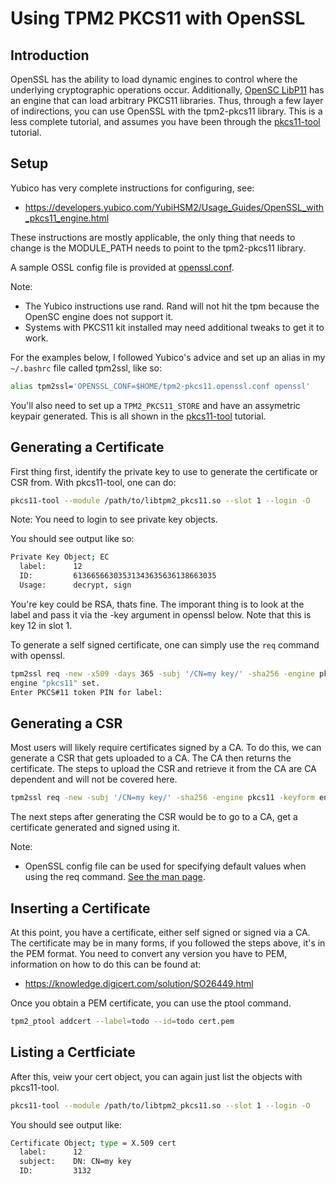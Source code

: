 # Using TPM2 PKCS11 with OpenSSL

## Introduction

OpenSSL has the ability to load dynamic engines to control where the underlying cryptographic
operations occur. Additionally, [OpenSC LibP11](https://github.com/OpenSC/libp11) has an engine
that can load arbitrary PKCS11 libraries. Thus, through a few layer of indirections, you can use
OpenSSL with the tpm2-pkcs11 library. This is a less complete tutorial, and assumes you have
been through the [pkcs11-tool](PKCS11_TOOL.md) tutorial.

## Setup

Yubico has very complete instructions for configuring, see:
  - https://developers.yubico.com/YubiHSM2/Usage_Guides/OpenSSL_with_pkcs11_engine.html

These instructions are mostly applicable, the only thing that needs to change is the
MODULE_PATH needs to point to the tpm2-pkcs11 library.

A sample OSSL config file is provided at [openssl.conf](../misc/tpm2-pkcs11.openssl.sample.conf).

Note:
  - The Yubico instructions use rand. Rand will not hit the tpm because the OpenSC engine does
    not support it.
  - Systems with PKCS11 kit installed may need additional tweaks to get it to work.

For the examples below, I followed Yubico's advice and set up an alias in my `~/.bashrc` file
called tpm2ssl, like so:
```bash
alias tpm2ssl='OPENSSL_CONF=$HOME/tpm2-pkcs11.openssl.conf openssl'
```

You'll also need to set up a `TPM2_PKCS11_STORE` and have an assymetric keypair generated. This is all
shown in the [pkcs11-tool](PKCS11_TOOL.md) tutorial.


## Generating a Certificate

First thing first, identify the private key to use to generate the certificate or CSR from. With pkcs11-tool, one can
do:
```bash
pkcs11-tool --module /path/to/libtpm2_pkcs11.so --slot 1 --login -O
```

Note: You need to login to see private key objects.

You should see output like so:
```bash
Private Key Object; EC
  label:      12
  ID:         61366566303531343635636138663035
  Usage:      decrypt, sign
```

You're key could be RSA, thats fine. The imporant thing is to look at the label and pass it via the -key argument
in openssl below. Note that this is key 12 in slot 1.

To generate a self signed certificate, one can simply use the `req` command with openssl.

``` bash
tpm2ssl req -new -x509 -days 365 -subj '/CN=my key/' -sha256 -engine pkcs11 -keyform engine -key slot_1-label_12 -out cert.pem
engine "pkcs11" set.
Enter PKCS#11 token PIN for label:
```

## Generating a CSR

Most users will likely require certificates signed by a CA. To do this, we can generate a CSR that gets uploaded to a CA. The CA
then returns the certificate. The steps to upload the CSR and retrieve it from the CA are CA dependent and will not be covered
here.

```bash
tpm2ssl req -new -subj '/CN=my key/' -sha256 -engine pkcs11 -keyform engine -key slot_1-label_12 -out csr.pem
```

The next steps after generating the CSR would be to go to a CA, get a certificate generated and signed using it.

Note:
 - OpenSSL config file can be used for specifying default values when using the req command.
   [See the man page](https://www.openssl.org/docs/man1.1.1/man1/openssl-req.html).


## Inserting a Certificate

At this point, you have a certificate, either self signed or signed via a CA. The certificate may be in many forms,
if you followed the steps above, it's in the PEM format. You need to convert any version you have to PEM, information
on how to do this can be found at:
  - https://knowledge.digicert.com/solution/SO26449.html

Once you obtain a PEM certificate, you can use the ptool command.

```bash
tpm2_ptool addcert --label=todo --id=todo cert.pem
```

## Listing a Certficiate

After this, veiw your cert object, you can again just list the objects with pkcs11-tool.

```bash
pkcs11-tool --module /path/to/libtpm2_pkcs11.so --slot 1 --login -O
```

You should see output like:

```bash
Certificate Object; type = X.509 cert
  label:      12
  subject:    DN: CN=my key
  ID:         3132
```